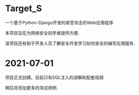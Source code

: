 # Target_S
一个基于Python-Django开发的易受攻击的Web应用程序

本项目旨在为网络安全初学者提供方便.

该项目还有助于开发人员了解安全开发学习如何安全的编写应用服务.

# 2021-07-01
项目正式创建。目前只有SQL注入的讲解和配套视频.


稍后将添加更多的测试用例.
